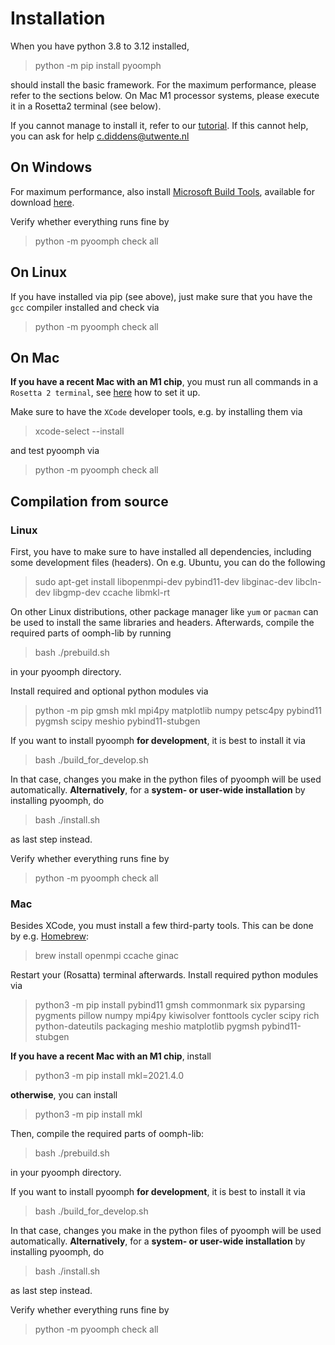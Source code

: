 # Installation

When you have python 3.8 to 3.12 installed, 

> python -m pip install pyoomph

should install the basic framework. For the maximum performance, please refer to the sections below. 
On Mac M1 processor systems, please execute it in a Rosetta2 terminal (see below).

If you cannot manage to install it, refer to our [tutorial](https://pyoomph.readthedocs.io/). If this cannot help, you can ask for help c.diddens@utwente.nl

## On Windows

For maximum performance, also install [Microsoft Build Tools](https://docs.microsoft.com/visualstudio/msbuild/msbuild), available for download [here](https://aka.ms/vs/16/release/vs_buildtools.exe). 

Verify whether everything runs fine by 

> python -m pyoomph check all

## On Linux

If you have installed via pip (see above), just make sure that you have the `gcc` compiler installed and check via

> python -m pyoomph check all

## On Mac

**If you have a recent Mac with an M1 chip**, you must run all commands  in a `Rosetta 2 terminal`, see [here](https://www.courier.com/blog/tips-and-tricks-to-setup-your-apple-m1-for-development/) how to set it up.

Make sure to have the `XCode` developer tools, e.g. by installing them via

> xcode-select --install

and test pyoomph via

> python -m pyoomph check all


## Compilation from source


### Linux

First, you have to make sure to have installed all dependencies, including some development files (headers). On e.g. Ubuntu, you can do the following

> sudo apt-get install libopenmpi-dev pybind11-dev libginac-dev libcln-dev libgmp-dev ccache libmkl-rt 

On other Linux distributions, other package manager like `yum` or `pacman` can be used to install the same libraries and headers.
Afterwards, compile the required parts of oomph-lib by running 

> bash ./prebuild.sh

in your pyoomph directory. 

Install required and optional python modules via

> python -m pip gmsh mkl mpi4py matplotlib numpy petsc4py pybind11 pygmsh scipy meshio pybind11-stubgen

If you want to install pyoomph **for development**, it is best to install it via 

> bash ./build_for_develop.sh

In that case, changes you make in the python files of pyoomph will be used automatically.
**Alternatively**, for a **system- or user-wide installation** by installing pyoomph, do

> bash ./install.sh

as last step instead.

Verify whether everything runs fine by 

> python -m pyoomph check all


### Mac

Besides XCode, you must install a few third-party tools. This can be done by e.g. [Homebrew](https://brew.sh):

> brew install openmpi ccache ginac

Restart your (Rosatta) terminal afterwards.
Install required python modules via

> python3 -m pip install pybind11 gmsh commonmark six pyparsing pygments pillow numpy mpi4py kiwisolver fonttools cycler scipy rich python-dateutils packaging meshio matplotlib pygmsh pybind11-stubgen

**If you have a recent Mac with an M1 chip**, install 

> python3 -m pip install mkl=2021.4.0

**otherwise**, you can install

> python3 -m pip install mkl

Then, compile the required parts of oomph-lib:

> bash ./prebuild.sh

in your pyoomph directory. 

If you want to install pyoomph **for development**, it is best to install it via 

> bash ./build_for_develop.sh

In that case, changes you make in the python files of pyoomph will be used automatically.
**Alternatively**, for a **system- or user-wide installation** by installing pyoomph, do

> bash ./install.sh

as last step instead.

Verify whether everything runs fine by 

> python -m pyoomph check all


